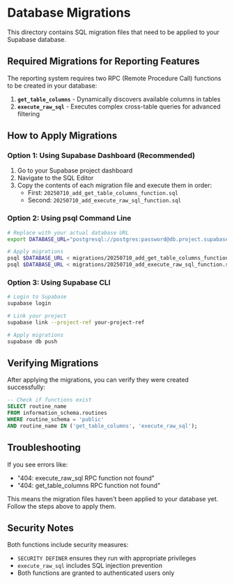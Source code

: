 # Database Migrations

This directory contains SQL migration files that need to be applied to your Supabase database.

## Required Migrations for Reporting Features

The reporting system requires two RPC (Remote Procedure Call) functions to be created in your database:

1. **`get_table_columns`** - Dynamically discovers available columns in tables
2. **`execute_raw_sql`** - Executes complex cross-table queries for advanced filtering

## How to Apply Migrations

### Option 1: Using Supabase Dashboard (Recommended)

1. Go to your Supabase project dashboard
2. Navigate to the SQL Editor
3. Copy the contents of each migration file and execute them in order:
   - First: `20250710_add_get_table_columns_function.sql`
   - Second: `20250710_add_execute_raw_sql_function.sql`

### Option 2: Using psql Command Line

```bash
# Replace with your actual database URL
export DATABASE_URL="postgresql://postgres:password@db.project.supabase.co:5432/postgres"

# Apply migrations
psql $DATABASE_URL < migrations/20250710_add_get_table_columns_function.sql
psql $DATABASE_URL < migrations/20250710_add_execute_raw_sql_function.sql
```

### Option 3: Using Supabase CLI

```bash
# Login to Supabase
supabase login

# Link your project
supabase link --project-ref your-project-ref

# Apply migrations
supabase db push
```

## Verifying Migrations

After applying the migrations, you can verify they were created successfully:

```sql
-- Check if functions exist
SELECT routine_name 
FROM information_schema.routines 
WHERE routine_schema = 'public' 
AND routine_name IN ('get_table_columns', 'execute_raw_sql');
```

## Troubleshooting

If you see errors like:
- "404: execute_raw_sql RPC function not found"
- "404: get_table_columns RPC function not found"

This means the migration files haven't been applied to your database yet. Follow the steps above to apply them.

## Security Notes

Both functions include security measures:
- `SECURITY DEFINER` ensures they run with appropriate privileges
- `execute_raw_sql` includes SQL injection prevention
- Both functions are granted to authenticated users only